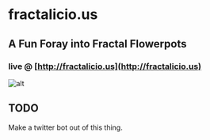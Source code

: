 # fractalicio.us
## A Fun Foray into Fractal Flowerpots 
### live @ [http://fractalicio.us](http://fractalicio.us)

![alt](https://github.com/MichaelHazani/fractalicious/blob/master/fractalicious.gif)

## TODO
Make a twitter bot out of this thing.
